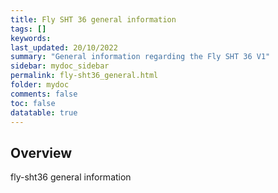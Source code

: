```yaml
---
title: Fly SHT 36 general information
tags: []
keywords: 
last_updated: 20/10/2022
summary: "General information regarding the Fly SHT 36 V1"
sidebar: mydoc_sidebar
permalink: fly-sht36_general.html
folder: mydoc
comments: false
toc: false
datatable: true
---
```

## Overview 
fly-sht36 general information